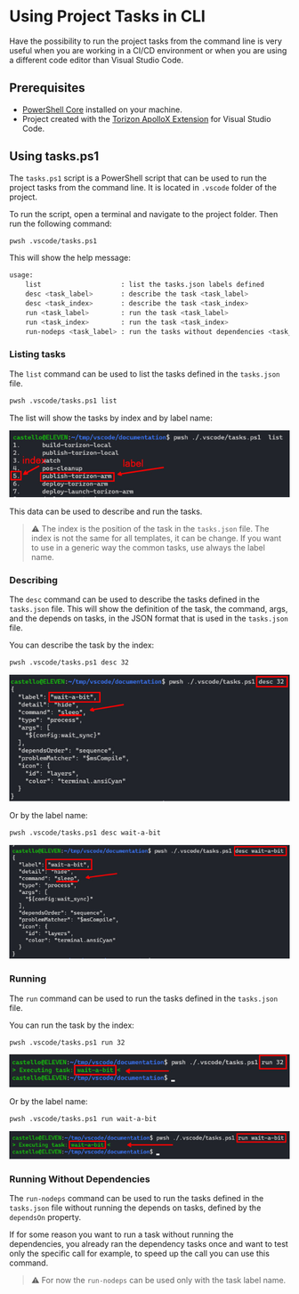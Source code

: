 # Using Project Tasks in CLI

Have the possibility to run the project tasks from the command line is very useful when you are working in a CI/CD environment or when you are using a different code editor than Visual Studio Code.

## Prerequisites

- [PowerShell Core](https://docs.microsoft.com/en-us/powershell/scripting/install/installing-powershell-core-on-linux?view=powershell-7.1) installed on your machine.
- Project created with the [Torizon ApolloX Extension](https://marketplace.visualstudio.com/items?itemName=toradex.apollox-vscode) for Visual Studio Code.

## Using tasks.ps1

The `tasks.ps1` script is a PowerShell script that can be used to run the project tasks from the command line. It is located in `.vscode` folder of the project.

To run the script, open a terminal and navigate to the project folder. Then run the following command:

```bash
pwsh .vscode/tasks.ps1
```

This will show the help message:

```bash
usage:
    list                    : list the tasks.json labels defined
    desc <task_label>       : describe the task <task_label>
    desc <task_index>       : describe the task <task_index>
    run <task_label>        : run the task <task_label>
    run <task_index>        : run the task <task_index>
    run-nodeps <task_label> : run the tasks without dependencies <task_label>
```

### Listing tasks

The `list` command can be used to list the tasks defined in the `tasks.json` file.

```bash
pwsh .vscode/tasks.ps1 list
```

The list will show the tasks by index and by label name:

![alt](./assets/img/tasksPs1List.jpg)

This data can be used to describe and run the tasks.

> ⚠️ The index is the position of the task in the `tasks.json` file. The index is not the same for all templates, it can be change. If you want to use in a generic way the common tasks, use always the label name.

### Describing

The `desc` command can be used to describe the tasks defined in the `tasks.json` file. This will show the definition of the task, the command, args, and the depends on tasks, in the JSON format that is used in the `tasks.json` file.

You can describe the task by the index:

```bash
pwsh .vscode/tasks.ps1 desc 32
```

![alt](./assets/img/tasksPs1DescByIndex.jpg)

Or by the label name:

```bash
pwsh .vscode/tasks.ps1 desc wait-a-bit
```

![alt](./assets/img/tasksPs1DescLabel.jpg)

### Running

The `run` command can be used to run the tasks defined in the `tasks.json` file.

You can run the task by the index:

```bash
pwsh .vscode/tasks.ps1 run 32
```

![alt](./assets/img/tasksPs1RunIndex.jpg)

Or by the label name:

```bash
pwsh .vscode/tasks.ps1 run wait-a-bit
```

![alt](./assets/img/tasksPs1RunLabel.jpg)

### Running Without Dependencies

The `run-nodeps` command can be used to run the tasks defined in the `tasks.json` file without running the depends on tasks, defined by the `dependsOn` property.

If for some reason you want to run a task without running the dependencies, you already ran the dependency tasks once and want to test only the specific call for example, to speed up the call you can use this command.

> ⚠️ For now the `run-nodeps` can be used only with the task label name.
